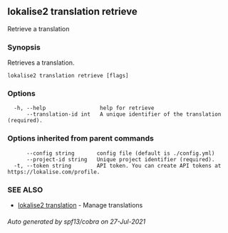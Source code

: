 ## lokalise2 translation retrieve

Retrieve a translation 

### Synopsis

Retrieves a translation.

```
lokalise2 translation retrieve [flags]
```

### Options

```
  -h, --help                 help for retrieve
      --translation-id int   A unique identifier of the translation (required).
```

### Options inherited from parent commands

```
      --config string       config file (default is ./config.yml)
      --project-id string   Unique project identifier (required).
  -t, --token string        API token. You can create API tokens at https://lokalise.com/profile.
```

### SEE ALSO

* [lokalise2 translation](lokalise2_translation.md)	 - Manage translations

###### Auto generated by spf13/cobra on 27-Jul-2021
